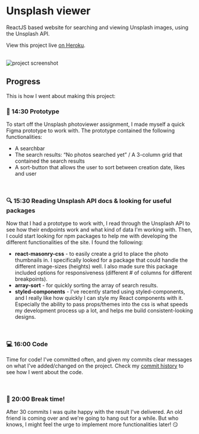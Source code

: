# Unsplash viewer
ReactJS based website for searching and viewing Unsplash images, using the Unsplash API. 

View this project live [on Heroku](https://unsplash-viewer.herokuapp.com/).

<br>

<img alt="project screenshot" src="https://i.imgur.com/oNw93MO.png" />

## Progress
This is how I went about making this project:

### 🎨 14:30 Prototype
To start off the Unsplash photoviewer assignment, I made myself a quick Figma prototype to work with. The prototype contained the following functionalities:
* A searchbar
* The search results: “No photos searched yet” / A 3-column grid that contained the search results
* A sort-button that allows the user to sort between creation date, likes and user
<br>

### 🔍 15:30 Reading Unsplash API docs & looking for useful packages
Now that I had a prototype to work with, I read through the Unsplash API to see how their endpoints work and what kind of data I'm working with. Then, I could start looking for npm packages to help me with developing the different functionalities of the site. I found the following:
*  **react-masonry-css** - to easily create a grid to place the photo thumbnails in. I specifically looked for a package that could handle the different image-sizes (heights) well. I also made sure this package included options for responsiveness (different # of columns for different breakpoints).
*  **array-sort** - for quickly sorting the array of search results.
* **styled-components** - I've recently started using styled-components, and I really like how quickly I can style my React components with it. Especially the ability to pass props/themes into the css is what speeds my development process up a lot, and helps me build consistent-looking designs.
<br>

### 💻 16:00 Code
Time for code! I've committed often, and given my commits clear messages on what I've added/changed on the project. Check my [commit history](https://github.com/imkarin/unsplash-viewer/commits/main) to see how I went about the code. 

<br>

### 🎉 20:00 Break time!
After 30 commits I was quite happy with the result I've delivered. An old friend is coming over and we're going to hang out for a while. But who knows, I might feel the urge to implement more functionalities later! 😏

<br> 
